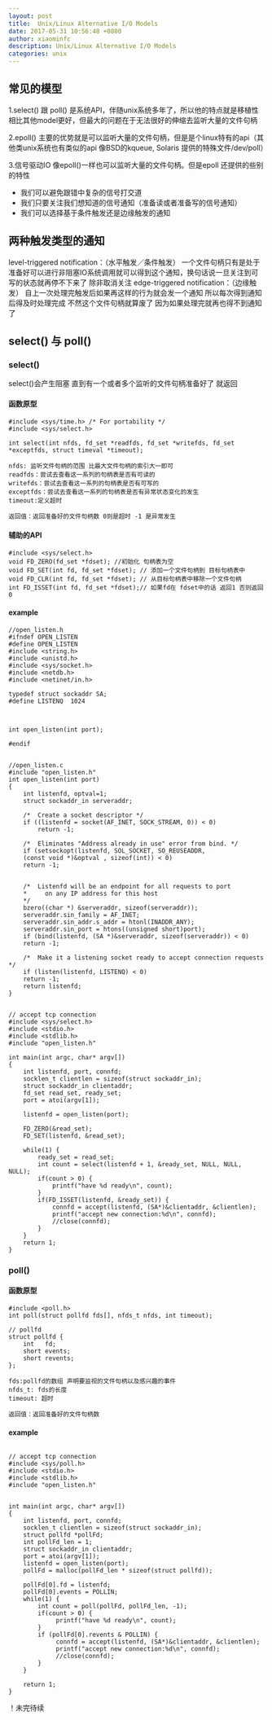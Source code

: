 ```yaml
---
layout: post
title:  Unix/Linux Alternative I/O Models
date: 2017-05-31 10:56:48 +0800
author: xiaominfc
description: Unix/Linux Alternative I/O Models
categories: unix
---
```


## 常见的模型
1.select() 跟 poll() 是系统API，伴随unix系统多年了，所以他的特点就是移植性相比其他model更好，但最大的问题在于无法很好的伸缩去监听大量的文件句柄

2.epoll() 主要的优势就是可以监听大量的文件句柄，但是是个linux特有的api（其他类unix系统也有类似的api 像BSD的kqueue, Solaris 提供的特殊文件/dev/poll）

3.信号驱动IO 像epoll()一样也可以监听大量的文件句柄。但是epoll 还提供的些别的特性
- 我们可以避免跟错中复杂的信号打交道
- 我们只要关注我们想知道的信号通知（准备读或者准备写的信号通知）
- 我们可以选择基于条件触发还是边缘触发的通知


## 两种触发类型的通知
level-triggered notification：（水平触发／条件触发） 一个文件句柄只有是处于准备好可以进行非阻塞IO系统调用就可以得到这个通知，换句话说一旦关注到可写的状态就再停不下来了 除非取消关注
edge-triggered notification：（边缘触发） 自上一次处理完触发后如果再这样的行为就会发一个通知 所以每次得到通知后得及时处理完成 不然这个文件句柄就算废了 因为如果处理完就再也得不到通知了


## select() 与 poll()

### select()
select()会产生阻塞 直到有一个或者多个监听的文件句柄准备好了 就返回

#### 函数原型
~~~~
#include <sys/time.h> /* For portability */ 
#include <sys/select.h>

int select(int nfds, fd_set *readfds, fd_set *writefds, fd_set *exceptfds, struct timeval *timeout);
~~~~

~~~~
nfds: 监听文件句柄的范围 比最大文件句柄的索引大一即可 
readfds：尝试去查看这一系列的句柄表是否有可读的
writefds：尝试去查看这一系列的句柄表是否有可写的
exceptfds：尝试去查看这一系列的句柄表是否有异常状态变化的发生
timeout:定义超时

返回值：返回准备好的文件句柄数 0则是超时 -1 是异常发生
~~~~

#### 辅助的API
~~~~
#include <sys/select.h>
void FD_ZERO(fd_set *fdset); //初始化 句柄表为空
void FD_SET(int fd, fd_set *fdset); // 添加一个文件句柄到 目标句柄表中
void FD_CLR(int fd, fd_set *fdset); // 从目标句柄表中移除一个文件句柄
int FD_ISSET(int fd, fd_set *fdset);// 如果fd在 fdset中的话 返回1 否则返回0
~~~~

#### example

~~~~
//open_listen.h
#ifndef OPEN_LISTEN
#define OPEN_LISTEN
#include <string.h>
#include <unistd.h>
#include <sys/socket.h>
#include <netdb.h>
#include <netinet/in.h>

typedef struct sockaddr SA;
#define LISTENQ  1024



int open_listen(int port);

#endif


~~~~

~~~~
//open_listen.c
#include "open_listen.h"
int open_listen(int port)
{
    int listenfd, optval=1;
    struct sockaddr_in serveraddr;

    /*  Create a socket descriptor */
    if ((listenfd = socket(AF_INET, SOCK_STREAM, 0)) < 0)
        return -1;

    /*  Eliminates "Address already in use" error from bind. */
    if (setsockopt(listenfd, SOL_SOCKET, SO_REUSEADDR, 
    (const void *)&optval , sizeof(int)) < 0)
    return -1;

    
    /*  Listenfd will be an endpoint for all requests to port
    *     on any IP address for this host 
    */
    bzero((char *) &serveraddr, sizeof(serveraddr));
    serveraddr.sin_family = AF_INET; 
    serveraddr.sin_addr.s_addr = htonl(INADDR_ANY); 
    serveraddr.sin_port = htons((unsigned short)port); 
    if (bind(listenfd, (SA *)&serveraddr, sizeof(serveraddr)) < 0)
    return -1;

    /*  Make it a listening socket ready to accept connection requests */
    if (listen(listenfd, LISTENQ) < 0)
    return -1;
    return listenfd;     
}


~~~~

~~~~
// accept tcp connection
#include <sys/select.h>
#include <stdio.h>
#include <stdlib.h>
#include "open_listen.h"

int main(int argc, char* argv[])
{
    int listenfd, port, connfd;
    socklen_t clientlen = sizeof(struct sockaddr_in);
    struct sockaddr_in clientaddr;
    fd_set read_set, ready_set;
    port = atoi(argv[1]);

    listenfd = open_listen(port);

    FD_ZERO(&read_set);
    FD_SET(listenfd, &read_set);

    while(1) {
        ready_set = read_set;
        int count = select(listenfd + 1, &ready_set, NULL, NULL, NULL);
        if(count > 0) {
            printf("have %d ready\n", count);
        } 
        if(FD_ISSET(listenfd, &ready_set)) {
            connfd = accept(listenfd, (SA*)&clientaddr, &clientlen);
            printf("accept new connection:%d\n", connfd);
            //close(connfd);
        }
    }
    return 1;
}

~~~~

### poll()

#### 函数原型
~~~~
#include <poll.h>
int poll(struct pollfd fds[], nfds_t nfds, int timeout);
~~~~

~~~~
// pollfd
struct pollfd {
    int   fd;
    short events;
    short revents;
};

fds:pollfd的数组 声明要监视的文件句柄以及感兴趣的事件
nfds_t: fds的长度
timeout: 超时

返回值：返回准备好的文件句柄数
~~~~

#### example
~~~~

// accept tcp connection
#include <sys/poll.h>
#include <stdio.h>
#include <stdlib.h>
#include "open_listen.h"


int main(int argc, char* argv[])
{
    int listenfd, port, connfd;
    socklen_t clientlen = sizeof(struct sockaddr_in);
    struct pollfd *pollFd;
    int pollFd_len = 1;
    struct sockaddr_in clientaddr;
    port = atoi(argv[1]);
    listenfd = open_listen(port);
    pollFd = malloc(pollFd_len * sizeof(struct pollfd));

    pollFd[0].fd = listenfd;
    pollFd[0].events = POLLIN;
    while(1) {
        int count = poll(pollFd, pollFd_len, -1);
        if(count > 0) {
             printf("have %d ready\n", count);
        }
        if (pollFd[0].revents & POLLIN) {
             connfd = accept(listenfd, (SA*)&clientaddr, &clientlen);
             printf("accept new connection:%d\n", connfd);
             //close(connfd);
        }
    }

    return 1;
}

~~~~

！未完待续






